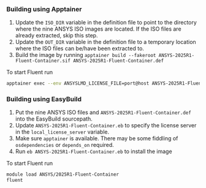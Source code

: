 ### Building using Apptainer

1. Update the `ISO_DIR` variable in the definition file to point to the directory where the nine ANSYS ISO images are located. If the ISO files are already extracted, skip this step.
2. Update the `OUT_DIR` variable in the definition file to a temporary location where the ISO files can be/have been extracted to.
1. Build the image by running `apptainer build --fakeroot ANSYS-2025R1-Fluent-Container.sif ANSYS-2025R1-Fluent-Container.def`

To start Fluent run

```bash
apptainer exec --env ANSYSLMD_LICENSE_FILE=port@host ANSYS-2025R1-Fluent-Container.sif fluent
```

### Building using EasyBuild

1. Put the nine ANSYS ISO files and `ANSYS-2025R1-Fluent-Container.def` into the EasyBuild sourcepath.
2. Update `ANSYS-2025R1-Fluent-Container.eb` to specify the license server in the `local_license_server` variable.
3. Make sure `apptainer` is available. There may be some fiddling of `osdependencies` or `depends_on` required.
4. Run `eb ANSYS-2025R1-Fluent-Container.eb` to install the image

To start Fluent run

```bash
module load ANSYS/2025R1-Fluent-Container
fluent
```
